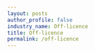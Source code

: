 ```yaml
---
layout: posts 
author_profile: false 
industry_name: Off-licence
title: Off-licence
permalink: /off-licence
---
```

